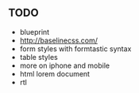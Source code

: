 ## TODO ##
- blueprint
- http://baselinecss.com/
- form styles with formtastic syntax
- table styles
- more on iphone and mobile
- html lorem document
- rtl